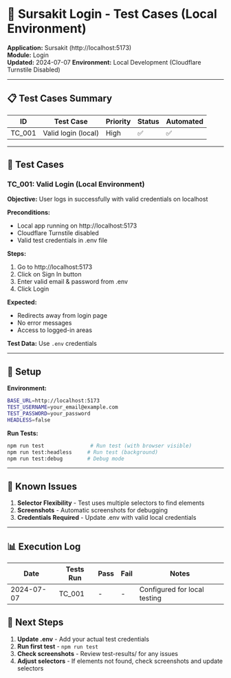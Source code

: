 # 🔐 Sursakit Login - Test Cases (Local Environment)

**Application:** Sursakit (http://localhost:5173)  
**Module:** Login  
**Updated:** 2024-07-07
**Environment:** Local Development (Cloudflare Turnstile Disabled)

---

## 📋 Test Cases Summary

| ID | Test Case | Priority | Status | Automated |
|----|-----------|----------|---------|-----------|
| TC_001 | Valid login (local) | High | ✅ | ✅ |

---

## 🧪 Test Cases

### **TC_001: Valid Login (Local Environment)**
**Objective:** User logs in successfully with valid credentials on localhost

**Preconditions:**
- Local app running on http://localhost:5173
- Cloudflare Turnstile disabled
- Valid test credentials in .env file

**Steps:**
1. Go to http://localhost:5173
2. Click on Sign In button 
3. Enter valid email & password from .env
4. Click Login

**Expected:** 
- Redirects away from login page
- No error messages
- Access to logged-in areas

**Test Data:** Use `.env` credentials

---

## 🔧 Setup

**Environment:**
```bash
BASE_URL=http://localhost:5173
TEST_USERNAME=your_email@example.com
TEST_PASSWORD=your_password
HEADLESS=false
```

**Run Tests:**
```bash
npm run test               # Run test (with browser visible)
npm run test:headless     # Run test (background)
npm run test:debug        # Debug mode
```

---

## 🐛 Known Issues

1. **Selector Flexibility** - Test uses multiple selectors to find elements
2. **Screenshots** - Automatic screenshots for debugging
3. **Credentials Required** - Update .env with valid local credentials

---

## 📊 Execution Log

| Date | Tests Run | Pass | Fail | Notes |
|------|-----------|------|------|-------|
| 2024-07-07 | TC_001 | - | - | Configured for local testing |

## 🎯 Next Steps

1. **Update .env** - Add your actual test credentials
2. **Run first test** - `npm run test`
3. **Check screenshots** - Review test-results/ for any issues
4. **Adjust selectors** - If elements not found, check screenshots and update selectors

 